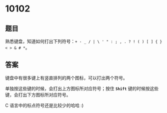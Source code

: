 # 10102

## 题目

熟悉键盘，知道如何打出下列符号：`+ - _ / | \ ' " : ; , . ? ! ( ) [ ] { } < > & # *`。

## 答案

键盘中有很多键上有竖直排列的两个图标，可以打出两个符号。

单独按这些键的时候，会打出上方图标所对应符号；按住 **`Shift`** 键的时候按这些键，会打出下方图标所对应符号。

C 语言中的标点符号还是比较少的哈哈 :)
